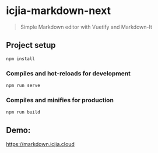 # icjia-markdown-next

> Simple Markdown editor with Vuetify and Markdown-It

## Project setup

```
npm install
```

### Compiles and hot-reloads for development

```
npm run serve
```

### Compiles and minifies for production

```
npm run build
```

## Demo:

https://markdown.icjia.cloud
